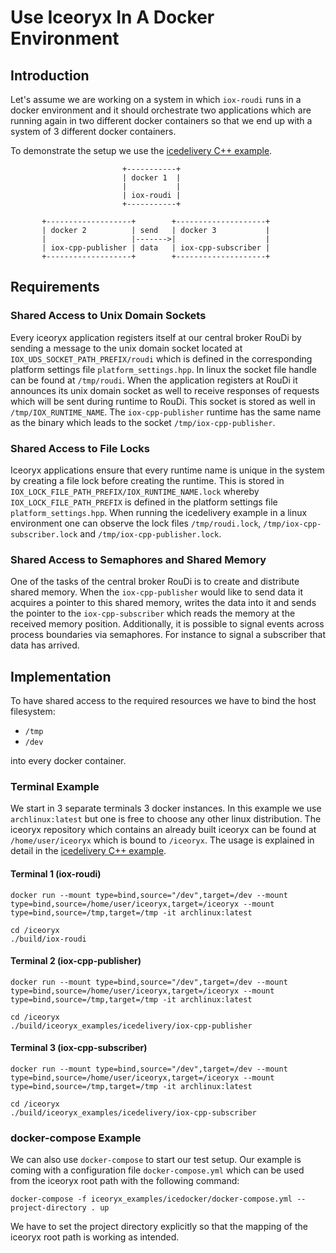 # Use Iceoryx In A Docker Environment

## Introduction

Let's assume we are working on a system in which `iox-roudi` runs in a docker
environment and it should orchestrate two applications which are running again
in two different docker containers so that we end up with a system of 3
different docker containers.

To demonstrate the setup we use the
[icedelivery C++ example](https://github.com/eclipse-iceoryx/iceoryx/tree/master/iceoryx_examples/icedelivery).

```
                         +-----------+
                         | docker 1  |
                         |           |
                         | iox-roudi |
                         +-----------+

       +-------------------+        +--------------------+
       | docker 2          | send   | docker 3           |
       |                   |------->|                    |
       | iox-cpp-publisher | data   | iox-cpp-subscriber |
       +-------------------+        +--------------------+
```

## Requirements

### Shared Access to Unix Domain Sockets

Every iceoryx application registers itself at our central broker RouDi
by sending a message to the unix domain socket located at
`IOX_UDS_SOCKET_PATH_PREFIX/roudi` which is defined in the corresponding
platform settings file `platform_settings.hpp`. In linux the socket file handle
can be found at `/tmp/roudi`. When the application registers at RouDi it
announces its unix domain socket as well to receive responses of requests which
will be sent during runtime to RouDi.
This socket is stored as well in `/tmp/IOX_RUNTIME_NAME`. The `iox-cpp-publisher`
runtime has the same name as the binary which leads to the socket
`/tmp/iox-cpp-publisher`.

### Shared Access to File Locks

Iceoryx applications ensure that every runtime name is unique in the system
by creating a file lock before creating the runtime. This is stored in
`IOX_LOCK_FILE_PATH_PREFIX/IOX_RUNTIME_NAME.lock` whereby
`IOX_LOCK_FILE_PATH_PREFIX` is defined in the platform settings file
`platform_settings.hpp`. When running the icedelivery example in a linux
environment one can observe
the lock files `/tmp/roudi.lock`, `/tmp/iox-cpp-subscriber.lock` and
`/tmp/iox-cpp-publisher.lock`.

### Shared Access to Semaphores and Shared Memory

One of the tasks of the central broker RouDi is to create and distribute shared
memory. When the `iox-cpp-publisher` would like to send data it acquires a
pointer to this shared memory, writes the data into it and sends the
pointer to the `iox-cpp-subscriber` which reads the memory at the received
memory position.
Additionally, it is possible to signal events across process boundaries via
semaphores. For instance to signal a subscriber that data has arrived.

## Implementation

To have shared access to the required resources we have to bind the host
filesystem:

 * `/tmp`
 * `/dev`

into every docker container.

### Terminal Example

We start in 3 separate terminals 3 docker instances. In this example we
use `archlinux:latest` but one is free to choose any other linux distribution.
The iceoryx repository which contains an already built iceoryx can be found at
`/home/user/iceoryx` which is bound to `/iceoryx`. The usage is
explained in detail in the
[icedelivery C++ example](https://github.com/eclipse-iceoryx/iceoryx/tree/master/iceoryx_examples/icedelivery).

#### Terminal 1 (iox-roudi)
```
docker run --mount type=bind,source="/dev",target=/dev --mount type=bind,source=/home/user/iceoryx,target=/iceoryx --mount type=bind,source=/tmp,target=/tmp -it archlinux:latest

cd /iceoryx
./build/iox-roudi
```

#### Terminal 2 (iox-cpp-publisher)
```
docker run --mount type=bind,source="/dev",target=/dev --mount type=bind,source=/home/user/iceoryx,target=/iceoryx --mount type=bind,source=/tmp,target=/tmp -it archlinux:latest

cd /iceoryx
./build/iceoryx_examples/icedelivery/iox-cpp-publisher
```

#### Terminal 3 (iox-cpp-subscriber)

```
docker run --mount type=bind,source="/dev",target=/dev --mount type=bind,source=/home/user/iceoryx,target=/iceoryx --mount type=bind,source=/tmp,target=/tmp -it archlinux:latest

cd /iceoryx
./build/iceoryx_examples/icedelivery/iox-cpp-subscriber
```

### docker-compose Example

We can also use `docker-compose` to start our test setup. Our example is coming
with a configuration file `docker-compose.yml` which can be used from the
iceoryx root path with the following command:

```
docker-compose -f iceoryx_examples/icedocker/docker-compose.yml --project-directory . up
```

We have to set the project directory explicitly so that the mapping of the
iceoryx root path is working as intended.
